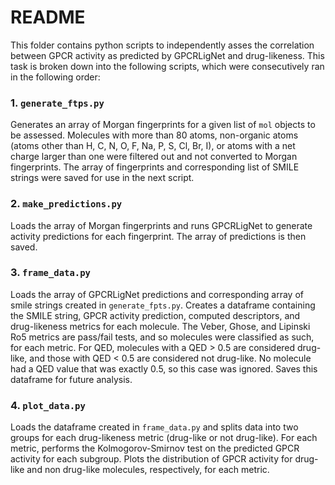 # README

This folder contains python scripts to independently asses the correlation between GPCR activity as predicted by GPCRLigNet and drug-likeness. This task is broken down into the following scripts, which were consecutively ran in the following order:

### 1. `generate_ftps.py`

Generates an array of Morgan fingerprints for a given list of `mol` objects to be assessed. Molecules with more than 80 atoms, non-organic atoms (atoms other than H, C, N, O, F, Na, P, S, Cl, Br, I), or atoms with a net charge larger than one were filtered out and not converted to Morgan fingerprints. The array of fingerprints and corresponding list of SMILE strings were saved for use in the next script.



### 2. `make_predictions.py`

Loads the array of Morgan fingerprints and runs GPCRLigNet to generate activity predictions for each fingerprint. The array of predictions is then saved.



### 3. `frame_data.py`

Loads the array of GPCRLigNet predictions and corresponding array of smile strings created in `generate_fpts.py`. Creates a dataframe containing the SMILE string, GPCR activity prediction, computed descriptors, and drug-likeness metrics for each molecule. The Veber, Ghose, and Lipinski Ro5 metrics are pass/fail tests, and so molecules were classified as such, for each metric. For QED, molecules with a QED > 0.5 are considered drug-like, and those with QED < 0.5 are considered not drug-like. No molecule had a QED value that was exactly 0.5, so this case was ignored.  Saves this dataframe for future analysis.



### 4. `plot_data.py`

Loads the dataframe created in `frame_data.py` and splits data into two groups for each drug-likeness metric (drug-like or not drug-like). For each metric, performs the Kolmogorov-Smirnov test on the predicted GPCR activity for each subgroup. Plots the distribution of GPCR activity for drug-like and non drug-like molecules, respectively, for each metric. 